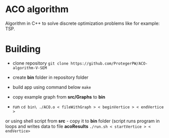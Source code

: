 # ACO algorithm

Algorithm in C++ to solve discrete optimization problems like for example: TSP.

# Building 
 - clone repository
 `git clone https://github.com/ProtegerPW/ACO-algorithm-V-SEM`

 - create **bin** folder in repository folder

 - build app using command below
 `make`

 - copy example graph from **src/Graphs** to **bin**
 - run 
 `cd bin\
 ./ACO.o < fileWithGraph > < beginVertice > < endVertice >`
 
 or using shell script from **src** - copy it to **bin** folder
 (script runs program in loops and writes data to file **acoResults**
 `./run.sh < startVertice > < endVertice>`
